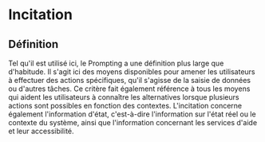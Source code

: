 # Incitation

## Définition

Tel qu'il est utilisé ici, le Prompting a une définition plus large que d'habitude. Il s'agit ici des moyens disponibles pour amener les utilisateurs à effectuer des actions spécifiques, qu'il s'agisse de la saisie de données ou d'autres tâches. Ce critère fait également référence à tous les moyens qui aident les utilisateurs à connaître les alternatives lorsque plusieurs actions sont possibles en fonction des contextes. L'incitation concerne également l'information d'état, c'est-à-dire l'information sur l'état réel ou le contexte du système, ainsi que l'information concernant les services d'aide et leur accessibilité.

